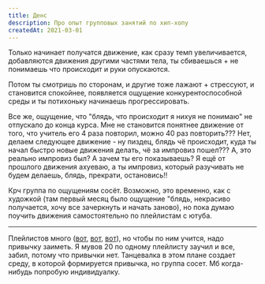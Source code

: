 ```yaml
---
title: Денс
description: Про опыт групповых занятий по хип-хопу
createdAt: 2021-03-01
---
```


Только начинает получатся движение, как сразу темп увеличивается, добавляются движения другими частями тела, ты
сбиваешься + не понимаешь что происходит и руки опускаются.

<!--more-->

Потом ты смотришь по сторонам, и другие тоже лажают + стрессуют, и становится спокойнее, появляется ощущение
конкурентоспособной среды и ты потихоньку начинаешь прогрессировать.

Все же, ощущение, что "блядь, что происходит я нихуя не понимаю" не отпускало до конца курса. Мне не становится понятнее
движение от того, что учитель его 4 раза повторил, можно 40 раз повторить??? Нет, делаем следующее движение - ну пиздец,
блядь чё происходит, куда ты начал быстро новые движения делать, чё за импровиз пошел??? А, это реально импровиз был? А
зачем ты его показываешь? Я ещё от прошлого движения ахуеваю, а ты импровиз, который разучивать не будем делаешь, блядь,
прекрати, остановись!!

Крч группа по ощущениям сосёт. Возможно, это временно, как с художкой (там первый месяц было ощущение "блядь, некрасиво
получается, хочу все зачеркнуть и начать заново), но пока думаю поучить движения самостоятельно по плейлистам с ютуба.

---

Плейлистов много ([вот](https://youtube.com/playlist?list=PLA1AB029439BDCC85), [вот](https://youtube.com/playlist?list=PLLALQuK1NDri2b41x755xfVmkcddnPLnS), [вот](https://youtube.com/playlist?list=PLLALQuK1NDriyCZY1Bulick4-1L622aLi)), но чтобы по ним учится, надо
привычку заиметь. Я мувов 20 по одному плейлисту заучил и все, забил, потому что привычки нет. Танцевалка в этом плане
создает среду, в которой формируется привычка, но группа сосет. Мб когда-нибудь попробую индивидуалку.
